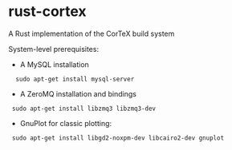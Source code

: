 # rust-cortex
A Rust implementation of the CorTeX build system

System-level prerequisites:
 * A MySQL installation
 ```
   sudo apt-get install mysql-server
 ```
 * A ZeroMQ installation and bindings
 ```
  sudo apt-get install libzmq3 libzmq3-dev
 ```

 * GnuPlot for classic plotting:
 ```
  sudo apt-get install libgd2-noxpm-dev libcairo2-dev gnuplot
 ```